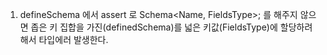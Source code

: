 1. defineSchema 에서 assert 로 Schema<Name, FieldsType>; 를 해주지 않으면 좁은 키 집합을 가진(definedSchema)를 넓은 키값(FieldsType)에 할당하려 해서 타입에러 발생한다.